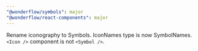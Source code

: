 ```yaml
---
"@wonderflow/symbols": major
"@wonderflow/react-components": major
---
```


Rename iconography to Symbols. IconNames type is now SymbolNames. `<Icon />` component is not `<Symbol />`.
